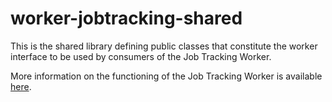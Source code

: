 # worker-jobtracking-shared
This is the shared library defining public classes that constitute the worker interface to be used by consumers of the Job Tracking Worker.

More information on the functioning of the Job Tracking Worker is available [here](../worker-jobtracking).
